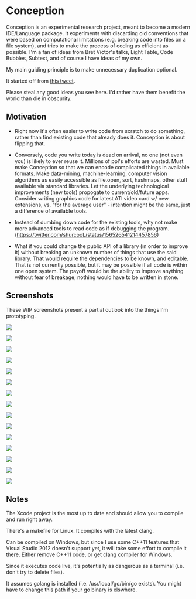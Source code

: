 Conception
==========

Conception is an experimental research project, meant to become a modern IDE/Language package. It experiments with discarding old conventions that were based on computational limitations (e.g. breaking code into files on a file system), and tries to make the process of coding as efficient as possible. I'm a fan of ideas from Bret Victor's talks, Light Table, Code Bubbles, Subtext, and of course I have ideas of my own.

My main guiding principle is to make unnecessary duplication optional.

It started off from [this tweet](https://twitter.com/shurcooL/status/173110768726839296).

Please steal any good ideas you see here. I'd rather have them benefit the world than die in obscurity.

Motivation
----------
- Right now it's often easier to write code from scratch to do something, rather than find existing code that already does it. Conception is about flipping that.

- Conversely, code you write today is dead on arrival, no one (not even you) is likely to ever reuse it. Millions of ppl's efforts are wasted. Must make Conception so that we can encode complicated things in available formats. Make data-mining, machine-learning, computer vision algorithms as easily accessible as file.open, sort, hashmaps, other stuff available via standard libraries. Let the underlying technological improvements (new tools) propogate to current/old/future apps. Consider writing graphics code for latest ATI video card w/ new extensions, vs. "for the average user" - intention might be the same, just a difference of available tools.

- Instead of dumbing down code for the existing tools, why not make more advanced tools to read code as if debugging the program. (https://twitter.com/shurcooL/status/156526541214457856)

- What if you could change the public API of a library (in order to improve it) without breaking an unknown number of things that use the said library. That would require the dependencies to be known, and editable. That is not currently possible, but it may be possible if all code is within one open system. The payoff would be the ability to improve anything without fear of breakage; nothing would have to be written in stone.

Screenshots
-----------
These WIP screenshots present a partial outlook into the things I'm prototyping.

![](https://dl.dropbox.com/u/8554242/dmitri/projects/Conception/images/2013-04-02_1406%20Godoc%20Widget.png)

![](https://dl.dropbox.com/u/8554242/dmitri/projects/Conception/images/minor-milestones/2013-02-19%202144%20Diff%20and%20Connections.png)

![](https://dl.dropbox.com/u/8554242/dmitri/projects/Conception/videos/LiveCodeWidget.gif)

![](https://dl.dropbox.com/u/8554242/dmitri/projects/Conception/images/2013-03-20_2356%20First%20Gist%20Created%20%26%20Cloned%20from%20Conception.png)

![](https://dl.dropbox.com/u/8554242/dmitri/projects/Conception/images/minor-milestones/2013-02-24%201302%20Second-order%20Diff.png)

![](https://dl.dropbox.com/u/8554242/dmitri/projects/Conception/images/minor-milestones/2013-02-27_1926%20TDD%20Workflow.png)

![](https://dl.dropbox.com/u/8554242/dmitri/projects/Conception/images/Two%20Programs.png)

![](https://dl.dropbox.com/u/8554242/dmitri/projects/Conception/images/minor-milestones/2013-03-29_0134%20High%20level%20highlighting%20for%20zoomed%20out%20view.png)

![](https://dl.dropbox.com/u/8554242/dmitri/projects/Conception/images/minor-milestones/2013-04-03_2242%20Display%20currently%20available%20shortcuts.png)

![](https://dl.dropbox.com/u/8554242/dmitri/projects/Conception/images/minor-milestones/2013-03-03_0113%20Inline%20Errors.png)

![](https://dl.dropbox.com/u/8554242/dmitri/projects/Conception/images/Autocompletions%201.png)

![](https://dl.dropbox.com/u/8554242/dmitri/projects/Conception/images/Go%20Live%20Editor%201.png)

![](https://dl.dropbox.com/u/8554242/dmitri/projects/Conception/images/Scrolling%20Motion%20Blur%201.png)

![](https://dl.dropbox.com/u/8554242/dmitri/projects/Conception/images/List%201.png)

![](https://dl.dropbox.com/u/8554242/dmitri/projects/Conception/images/Screen%20Shot%202012-10-17%20at%201.43.55%20PM.png)

Notes
-----
The Xcode project is the most up to date and should allow you to compile and run right away.

There's a makefile for Linux. It compiles with the latest clang.

Can be compiled on Windows, but since I use some C++11 features that Visual Studio 2012 doesn't support yet, it will take some effort to compile it there. Either remove C++11 code, or get clang compiler for Windows.

Since it executes code live, it's potentially as dangerous as a terminal (i.e. don't try to delete files).

It assumes golang is installed (i.e. /usr/local/go/bin/go exists). You might have to change this path if your go binary is elswhere.
